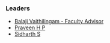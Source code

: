 ### Leaders
* [Balaji Vaithilingam - Faculty Advisor](mailto:balaji.vaithilingham@owasp.org)
* [Praveen H P](mailto:praveen.hp@owasp.org)
* [Sidharth S](mailto:sidharth.s@owasp.org)
